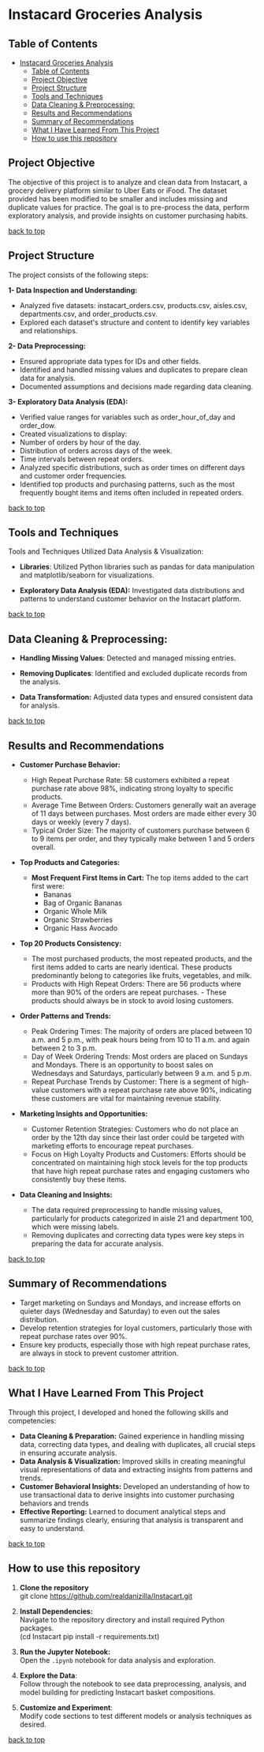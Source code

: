 # Instacard Groceries Analysis

## Table of Contents
- [Instacard Groceries Analysis](#instacard-groceries-analysis)
  - [Table of Contents](#table-of-contents)
  - [Project Objective](#project-objective)
  - [Project Structure](#project-structure)
  - [Tools and Techniques](#tools-and-techniques)
  - [Data Cleaning \& Preprocessing:](#data-cleaning--preprocessing)
  - [Results and Recommendations](#results-and-recommendations)
  - [Summary of Recommendations](#summary-of-recommendations)
  - [What I Have Learned From This Project](#what-i-have-learned-from-this-project)
  - [How to use this repository](#how-to-use-this-repository)

## Project Objective

The objective of this project is to analyze and clean data from Instacart, a grocery delivery platform similar to Uber Eats or iFood. The dataset provided has been modified to be smaller and includes missing and duplicate values for practice. The goal is to pre-process the data, perform exploratory analysis, and provide insights on customer purchasing habits.

[back to top](#instacard-groceries-analysis)

## Project Structure

The project consists of the following steps:

**1- Data Inspection and Understanding:**

- Analyzed five datasets: instacart_orders.csv, products.csv, aisles.csv, departments.csv, and order_products.csv.
- Explored each dataset's structure and content to identify key variables and relationships.

**2- Data Preprocessing:**

  - Ensured appropriate data types for IDs and other fields.
  - Identified and handled missing values and duplicates to prepare clean data for analysis.
  - Documented assumptions and decisions made regarding data cleaning.

**3- Exploratory Data Analysis (EDA):**

  - Verified value ranges for variables such as order_hour_of_day and order_dow.
  - Created visualizations to display:
  - Number of orders by hour of the day.
  - Distribution of orders across days of the week.
  - Time intervals between repeat orders.
  - Analyzed specific distributions, such as order times on different days and customer order frequencies.
  - Identified top products and purchasing patterns, such as the most frequently bought items and items often included in repeated orders.

[back to top](#instacard-groceries-analysis)

## Tools and Techniques

Tools and Techniques Utilized
Data Analysis & Visualization:

- **Libraries**: Utilized Python libraries such as pandas for data manipulation and matplotlib/seaborn for visualizations.

- **Exploratory Data Analysis (EDA):** Investigated data distributions and patterns to understand customer behavior on the Instacart platform.

[back to top](#instacard-groceries-analysis)

## Data Cleaning & Preprocessing:

- **Handling Missing Values**: Detected and managed missing entries.

- **Removing Duplicates**: Identified and excluded duplicate records from the analysis.

- **Data Transformation:** Adjusted data types and ensured consistent data for analysis.

[back to top](#instacard-groceries-analysis)

## Results and Recommendations

- **Customer Purchase Behavior:**

  - High Repeat Purchase Rate: 58 customers exhibited a repeat purchase rate above 98%, indicating strong loyalty to specific products.
  - Average Time Between Orders: Customers generally wait an average of 11 days between purchases. Most orders are made either every 30 days or weekly (every 7 days).
  - Typical Order Size: The majority of customers purchase between 6 to 9 items per order, and they typically make between 1 and 5 orders overall.

- **Top Products and Categories:**

  - **Most Frequent First Items in Cart:** The top items added to the cart first were:
    - Bananas
    - Bag of Organic Bananas
    - Organic Whole Milk
    - Organic Strawberries
    - Organic Hass Avocado

- **Top 20 Products Consistency:**

  - The most purchased products, the most repeated products, and the first items added to carts are nearly identical. These products predominantly belong to categories like fruits, vegetables, and milk.
  - Products with High Repeat Orders: There are 56 products where more than 90% of the orders are repeat purchases. - These products should always be in stock to avoid losing customers.

- **Order Patterns and Trends:**

  - Peak Ordering Times: The majority of orders are placed between 10 a.m. and 5 p.m., with peak hours being from 10 to 11 a.m. and again between 2 to 3 p.m.
  - Day of Week Ordering Trends: Most orders are placed on Sundays and Mondays. There is an opportunity to boost sales on Wednesdays and Saturdays, particularly between 9 a.m. and 5 p.m.
  - Repeat Purchase Trends by Customer: There is a segment of high-value customers with a repeat purchase rate above 90%, indicating these customers are vital for maintaining revenue stability.

- **Marketing Insights and Opportunities:**

  - Customer Retention Strategies: Customers who do not place an order by the 12th day since their last order could be targeted with marketing efforts to encourage repeat purchases.
  - Focus on High Loyalty Products and Customers: Efforts should be concentrated on maintaining high stock levels for the top products that have high repeat purchase rates and engaging customers who consistently buy these items.

- **Data Cleaning and Insights:**

  - The data required preprocessing to handle missing values, particularly for products categorized in aisle 21 and department 100, which were missing labels.
  - Removing duplicates and correcting data types were key steps in preparing the data for accurate analysis.

[back to top](#instacard-groceries-analysis)

## Summary of Recommendations

- Target marketing on Sundays and Mondays, and increase efforts on quieter days (Wednesday and Saturday) to even out the sales distribution.
- Develop retention strategies for loyal customers, particularly those with repeat purchase rates over 90%.
- Ensure key products, especially those with high repeat purchase rates, are always in stock to prevent customer attrition.

[back to top](#instacard-groceries-analysis)

## What I Have Learned From This Project

Through this project, I developed and honed the following skills and competencies:

- **Data Cleaning & Preparation:** Gained experience in handling missing data, correcting data types, and dealing with duplicates, all crucial steps in ensuring accurate analysis.
- **Data Analysis & Visualization:** Improved skills in creating meaningful visual representations of data and extracting insights from patterns and trends.
- **Customer Behavioral Insights:** Developed an understanding of how to use transactional data to derive insights into customer purchasing behaviors and trends
- **Effective Reporting:** Learned to document analytical steps and summarize findings clearly, ensuring that analysis is transparent and easy to understand.

[back to top](#instacard-groceries-analysis)

## How to use this repository

1. **Clone the repository** <br>
git clone https://github.com/realdanizilla/Instacart.git
2. **Install Dependencies:**  
Navigate to the repository directory and install required Python packages. <Br>
(cd Instacart pip install -r requirements.txt)
3. **Run the Jupyter Notebook:**<br>
Open the `.ipynb` notebook for data analysis and exploration.
4. **Explore the Data**:  
Follow through the notebook to see data preprocessing, analysis, and model building for predicting Instacart basket compositions. 

5. **Customize and Experiment**:  
Modify code sections to test different models or analysis techniques as desired.

[back to top](#instacard-groceries-analysis)